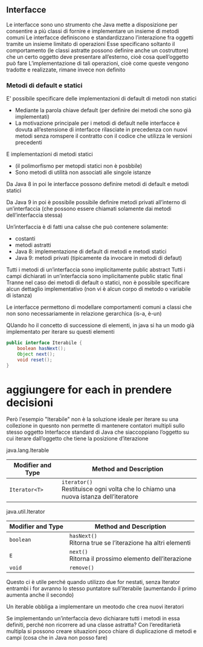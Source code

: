 ## Interfacce
Le interfacce sono uno strumento che Java mette a disposizione per consentire a più classi di fornire e implementare un insieme di metodi comuni
Le interfacce definiscono e standardizzano l’interazione fra oggetti tramite un insieme limitato di operazioni
Esse specificano soltanto il comportamento (le classi astratte possono definire anche un costruttore) che un certo oggetto deve presentare all’esterno, cioè cosa quell’oggetto può fare
L’implementazione di tali operazioni, cioè come queste vengono tradotte e realizzate, rimane invece non definito

### Metodi di default e statici
E' possibile specificare delle implementazioni di default di metodi non statici
- Mediante la parola chiave default (per definire dei metodi che sono già implementati)
- La motivazione principale per i metodi di default nelle interfacce è dovuta all’estensione di interfacce rilasciate in precedenza con nuovi metodi senza romspere il contratto con il codice che utilizza le versioni precedenti

E implementazioni di metodi statici
- (il polimorfismo per metopdi statici non è posbbile)
- Sono metodi di utilità non associati alle singole istanze

Da Java 8 in poi le interfacce possono definire metodi di default e metodi statici

Da Java 9 in poi è possibile possibile definire metodi privati all’interno di un’interfaccia (che possono essere chiamati solamente dai metodi dell’interfaccia stessa)

Un’interfaccia è di fatti una calsse che può contenere solamente:
- costanti
- metodi astratti
- Java 8: implementazione di default di metodi e metodi statici
- Java 9: metodi privati (tipicamente da invocare in metodi di defaut)

Tutti i metodi di un’interfaccia sono implicitamente public abstract
Tutti i campi dichiarati in un’interfaccia sono implicitamente public static final
Tranne nel caso dei metodi di default o statici, non è possibile specificare alcun dettaglio implementativo (non vi è alcun corpo di metodo o variabile di istanza)

Le interfacce permettono di modellare comportamenti comuni a classi che non sono necessariamente in relazione gerarchica (is-a, è-un)

QUando ho il concetto di successione di elementi, in java si ha un modo già implementato per iterare su questi elementi

```java
public interface Iterabile {
	boolean hasNext();
	Object next();
	void reset();
}
```

# aggiungere for each in prendere decisioni

Però l'esempio "Iterabile" non è la soluzione ideale per iterare su una collezione in quesnto non permette di mantenere contatori multipli sullo stesso oggetto
Interfacce standard di Java che siaccoppiano l’oggetto su cui iterare dall’oggetto che tiene la posizione d’iterazione

java.lang.Iterable

| Modifier and Type | Method and Description                                                                |
| ----------------- | ------------------------------------------------------------------------------------- |
| `Iterator<T>`     | `iterator()`<br>Restituisce ogni volta che lo chiamo una nuova istanza dell’iteratore |


java.util.Iterator

| Modifier and Type | Method and Description                                        |
| ----------------- | ------------------------------------------------------------- |
| `boolean`         | `hasNext()`<br>Ritorna true se l’iterazione ha altri elementi |
| `E`               | `next()`<br>Ritorna il prossimo elemento dell’iterazione      |
| `void`            | `remove()`<br>                                                |

Questo ci è utile perché quando utilizzo due for nestati, senza Iterator entrambi i for avranno lo stesso puntatore sull’iterabile (aumentando il primo aumenta anche il secondo)

Un iterable obbliga a implementare un meotodo che crea nuovi iteratori

Se implementando un’interfaccia devo dichiarare tutti i metodi in essa definiti, perché non ricorrere ad una classe astratta?
Con l’ereditarietà multipla si possono creare situazioni poco chiare di duplicazione di metodi e campi (cosa che in Java non posso fare)